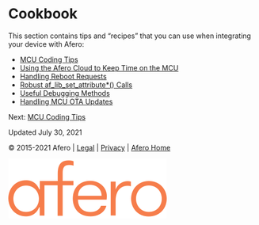 Cookbook
========

This section contains tips and “recipes” that you can use when integrating your device with Afero:

*   [MCU Coding Tips](MCUCodingTips)
*   [Using the Afero Cloud to Keep Time on the MCU](SetMCUTime)
*   [Handling Reboot Requests](RebootRequests)
*   [Robust af\_lib\_set\_attribute\*() Calls](RobustafLibSet)
*   [Useful Debugging Methods](DebugMethods)
*   [Handling MCU OTA Updates](MCU_OTA)

Next: [MCU Coding Tips](MCUCodingTips)

Updated July 30, 2021

  

© 2015-2021 Afero | [Legal](https://www.afero.io/html/home/privacy.html) | [Privacy](https://www.afero.io/html/home/privacy.html#privacy) | [Afero Home](https://www.afero.io)

[![Afero, Inc.](static/aflib/images/afero-logo.svg)]()